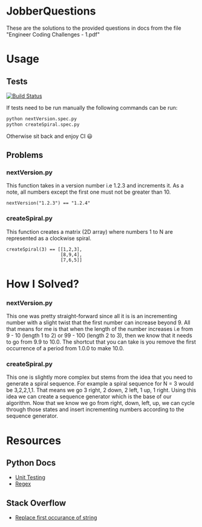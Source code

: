 # JobberQuestions
These are the solutions to the provided questions in docs from the file "Engineer Coding Challenges - 1.pdf"

# Usage
## Tests
[![Build Status](https://travis-ci.org/dhaberst/JobberQuestions.svg?branch=master)](https://travis-ci.org/dhaberst/JobberQuestions)

If tests need to be run manually the following commands can be run:
```bash
python nextVersion.spec.py
python createSpiral.spec.py
```
Otherwise sit back and enjoy CI :smiley:
## Problems
### nextVersion.py
This function takes in a version number i.e 1.2.3 and increments it. As a note, all numbers except the first one must not be greater than 10.
```
nextVersion("1.2.3") == "1.2.4"
```

### createSpiral.py
This function creates  a matrix (2D array) where numbers 1 to N are represented as a clockwise spiral.
```
createSpiral(3) == [[1,2,3],
                    [8,9,4],
                    [7,6,5]]
```
# How I Solved?
### nextVersion.py
This one was pretty straight-forward since all it is is an incrementing number with a slight twist that the first number can increase beyond 9. All that means for me is that when the length of the number increases i.e from 9 - 10 (length 1 to 2) or 99 - 100 (length 2 to 3), then we know that it needs to go from 9.9 to 10.0. The shortcut that you can take is you remove the first occurrence  of a period from 1.0.0 to make 10.0.
### createSpiral.py
This one is slightly more complex but stems from the idea that you need to generate a spiral sequence. For example a spiral sequence for N = 3 would be 3,2,2,1,1. That means we go 3 right, 2 down, 2 left, 1 up, 1 right. Using this idea we can create a sequence generator which is the base of our algorithm. Now that we know we go from right, down, left, up, we can cycle through those states and insert incrementing numbers according to the sequence generator. 
# Resources
## Python Docs
- [Unit Testing](https://docs.python.org/3.6/library/unittest.html)
- [Regex](https://docs.python.org/3/library/re.html)
## Stack Overflow
- [Replace first occurance of string](https://stackoverflow.com/questions/4628618/replace-first-occurrence-of-string-in-python)

